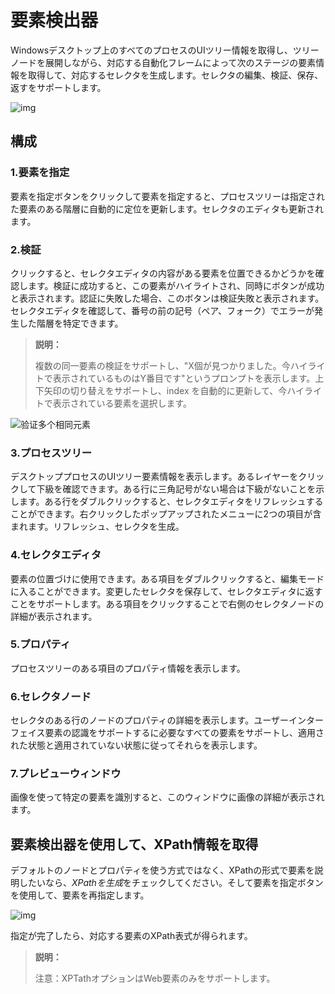 # 要素検出器
Windowsデスクトップ上のすべてのプロセスのUIツリー情報を取得し、ツリーノードを展開しながら、対応する自動化フレームによって次のステージの要素情報を取得して、対応するセレクタを生成します。セレクタの編集、検証、保存、返すをサポートします。

![img](https://docimages.blob.core.chinacloudapi.cn/images/Amanda/UIDETECTOR.png)

## 構成
### 1.要素を指定
要素を指定ボタンをクリックして要素を指定すると、プロセスツリーは指定された要素のある階層に自動的に定位を更新します。セレクタのエディタも更新されます。
### 2.検証
クリックすると、セレクタエディタの内容がある要素を位置できるかどうかを確認します。検証に成功すると、この要素がハイライトされ、同時にボタンが成功と表示されます。認証に失敗した場合、このボタンは検証失敗と表示されます。セレクタエディタを確認して、番号の前の記号（ペア、フォーク）でエラーが発生した階層を特定できます。

>**説明：**
>
>複数の同一要素の検証をサポートし、"X個が見つかりました。今ハイライトで表示されているものはY番目です"というプロンプトを表示します。上下矢印の切り替えをサポートし、index を自動的に更新して、今ハイライトで表示されている要素を選択します。

![验证多个相同元素](https://docimages.blob.core.chinacloudapi.cn/images/Amanda/check20201208.png)

### 3.プロセスツリー
デスクトッププロセスのUIツリー要素情報を表示します。あるレイヤーをクリックして下級を確認できます。ある行に三角記号がない場合は下級がないことを示します。ある行をダブルクリックすると、セレクタエディタをリフレッシュすることができます。右クリックしたポップアップされたメニューに2つの項目が含まれます。リフレッシュ、セレクタを生成。
### 4.セレクタエディタ
要素の位置づけに使用できます。ある項目をダブルクリックすると、編集モードに入ることができます。変更したセレクタを保存して、セレクタエディタに返すことをサポートします。ある項目をクリックすることで右側のセレクタノードの詳細が表示されます。
### 5.プロパティ
プロセスツリーのある項目のプロパティ情報を表示します。
### 6.セレクタノード
セレクタのある行のノードのプロパティの詳細を表示します。ユーザーインターフェイス要素の認識をサポートするに必要なすべての要素をサポートし、適用された状態と適用されていない状態に従ってそれらを表示します。
### 7.プレビューウィンドウ
画像を使って特定の要素を識別すると、このウィンドウに画像の詳細が表示されます。

## 要素検出器を使用して、XPath情報を取得
デフォルトのノードとプロパティを使う方式ではなく、XPathの形式で要素を説明したいなら、*XPathを生成*をチェックしてください。そして要素を指定ボタンを使用して、要素を再指定します。

![img](https://docimages.blob.core.chinacloudapi.cn/images/Amanda/Tutorial/Selector/%E5%85%83%E7%B4%A0%E6%8E%A2%E6%B5%8B%E5%99%A8XPath.jpg)

指定が完了したら、対応する要素のXPath表式が得られます。

>**説明：**
>
> 注意：XPTathオプションはWeb要素のみをサポートします。